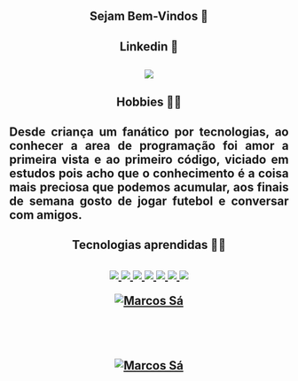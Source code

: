 <h2 align="center">Sejam Bem-Vindos 👋 <h2/>
   
<h2 align="center">Linkedin 🧒<h2/>
<div align="center">
  <a href="https://www.linkedin.com/in/marcos-vinicius-sa/" target="_blank"> <img  src="https://img.shields.io/badge/LinkedIn-0077B5?style=for-the-badge&logo=linkedin&logoColor=white"/> </a> 
</div>
   
<h2 align="center">Hobbies 🧑‍💻 <h2/>
<p align="justify">
   Desde criança um fanático por tecnologias, ao conhecer a area de programação foi amor a primeira vista e ao primeiro código, viciado em estudos pois acho que o conhecimento é a coisa mais preciosa que podemos acumular, aos finais de semana gosto de jogar futebol e conversar com amigos.
<p>
  
<h2 align="center">Tecnologias aprendidas 👩‍💻<h2/>
  
<p align="center">
 <a href="https://www.w3.org/html/" target="_blank"> <img src="https://img.icons8.com/color/48/000000/html-5.png"/> </a> 
 <a href="https://www.w3schools.com/css/" target="_blank"> <img src="https://img.icons8.com/color/48/000000/css3.png"/> </a>
 <a href="https://reactjs.org/" target="_blank"> <img src="https://img.icons8.com/color/48/000000/sass.png"/> </a>
 <a href="https://reactjs.org/" target="_blank"> <img src="https://img.icons8.com/color/48/000000/bootstrap.png"/> </a>
 <a href="https://git-scm.com/" target="_blank"> <img src="https://img.icons8.com/color/48/000000/git.png"/> </a>  
 <a href="https://reactjs.org/" target="_blank"> <img src="https://img.icons8.com/color/48/000000/react-native.png"/> </a>  
 <a href="https://reactjs.org/" target="_blank"> <img src="https://img.icons8.com/color/48/000000/java.png"/> </a>
<p/>
  
<p align="center">
 <a href="https://github.com/vrr-marcos00/github-readme-streak-stats">
  <img title="🔥 Get streak stats for your profile at git.io/streak-stats" alt="Marcos Sá" src="https://github-readme-streak-stats.herokuapp.com/?user=vrr-marcos00&theme=black-ice&hide_border=true&stroke=0000&background=060A0CD0"/>
 </a>
</p>
  
<br> <br>
  
<p align="center">
 <a href="https://github.com/vrr-marcos00/github-readme-stats"><img alt="Marcos Sá" src="https://github-readme-stats.vercel.app/api/top-langs/?username=vrrmarcos00&langs_count=8&count_private=true&layout=compact&theme=react&hide_border=true&bg_color=0D1117" /></a>
</p>





  


